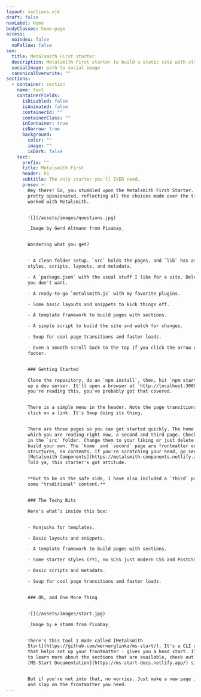 ```yaml
---
layout: sections.njk
draft: false
navLabel: Home
bodyClasses: home-page
access:
  noIndex: false
  noFollow: false
seo:
  title: Metalsmith First starter
  description: Metalsmith First starter to build a static site with structured content
  socialImage: path to social image
  canonicalOverwrite: ""
sections:
  - container: section
    name: text
    containerFields:
      isDisabled: false
      isAnimated: false
      containerId: ""
      containerClass: ""
      inContainer: true
      isNarrow: true
      background:
        color: ""
        image: ""
        isDark: false
    text:
      prefix: ""
      title: Metalsmith First
      header: h1
      subtitle: The only starter you'll EVER need.
      prose: >-
        Hey there! So, you stumbled upon the Metalsmith First Starter. It is
        pretty opinionated, reflecting all the choices made over the time I've
        worked with Metalsmith. 


        ![](/assets/images/questions.jpg)

        _Image by Gerd Altmann from Pixabay_


        Wondering what you get?


        - A clean folder setup. `src` holds the pages, and `lib` has assets,
        styles, scripts, layouts, and metadata.

        - A `package.json` with the usual stuff I like for a site. Delete what
        you don't want.

        - A ready-to-go `metalsmith.js` with my favorite plugins.

        - Some basic layouts and snippets to kick things off.

        - A template framework to build pages with sections.

        - A simple script to build the site and watch for changes.

        - Swup for cool page transitions and faster loads.

        - Even a smooth scroll back to the top if you click the arrow up in the
        footer.


        ### Getting Started

        Clone the repository, do an `npm install`, then, hit `npm start` to fire
        up a dev server. It'll open a browser at `http://localhost:3000`. If
        you're reading this, you've probably got that covered.


        There is a simple menu in the header. Note the page transitions when you
        click on a link. It's Swup doing its thing.


        There are three pages so you can get started quickly. The home page,
        which you are reading right now, a second and third page. Check them out
        in the `src` folder. Change them to your liking or just delete them and
        build your own. The `home` and `second` page are frontmatter only
        structures, no contents. If you're scratching your head, go see
        [Metalsmith Components](https://metalsmith-components.netlify.app/).
        Told ya, this starter's got attitude.


        **But to be on the safe side, I have also included a `third` page with
        some "traditional" content.**


        ### The Techy Bits

        Here's what’s inside this box:


        - Nunjucks for templates.

        - Basic layouts and snippets.

        - A template framework to build pages with sections.

        - Some starter styles (FYI, no SCSS just modern CSS and PostCSS.)

        - Basic scripts and metadata.

        - Swup for cool page transitions and faster loads.


        ### Oh, and One More Thing


        ![](/assets/images/start.jpg)

        _Image by e_stamm from Pixabay_


        There's this tool I made called [Metalsmith
        Start](https://github.com/wernerglinka/ms-start/). It's a CLI utility
        that helps set up your frontmatter - gives you a head start. If you want
        to learn more about the sections that are available, check out the
        [MS-Start Documentation](https://ms-start-docs.netlify.app/) site.


        But if you're not into that, no worries. Just make a new page in `src`
        and slap on the frontmatter you need.
---
```

